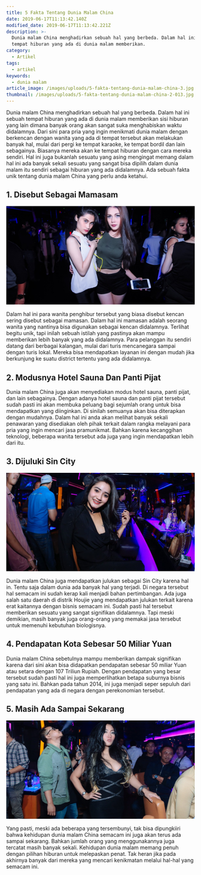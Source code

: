 ```yaml
---
title: 5 Fakta Tentang Dunia Malam China
date: 2019-06-17T11:13:42.140Z
modified_date: 2019-06-17T11:13:42.221Z
description: >-
  Dunia malam China menghadirkan sebuah hal yang berbeda. Dalam hal ini sebuah
  tempat hiburan yang ada di dunia malam memberikan.
category:
  - Artikel
tags:
  - artikel
keywords:
  - dunia malam
article_image: /images/uploads/5-fakta-tentang-dunia-malam-china-3.jpg
thumbnail: /images/uploads/5-fakta-tentang-dunia-malam-china-2-013.jpg
---
```

Dunia malam China menghadirkan sebuah hal yang berbeda. Dalam hal ini sebuah tempat hiburan yang ada di dunia malam memberikan sisi hiburan yang lain dimana banyak orang akan sangat suka menghabiskan waktu didalamnya. Dari sini para pria yang ingin menikmati dunia malam dengan berkencan dengan wanita yang ada di tempat tersebut akan melakukan banyak hal, mulai dari pergi ke tempat karaoke, ke tempat bordil dan lain sebagainya. Biasanya mereka akan ke tempat hiburan dengan cara mereka sendiri. Hal ini juga bukanlah sesuatu yang asing mengingat memang dalam hal ini ada banyak sekali sesuatu yang sangat bisa dipilih dalam dunia malam itu sendiri sebagai hiburan yang ada didalamnya. Ada sebuah fakta unik tentang dunia malam China yang perlu anda ketahui.



## 1. Disebut Sebagai Mamasam

![5 Fakta Tentang Dunia Malam China](/images/uploads/5-fakta-tentang-dunia-malam-china-3.jpg)

Dalam hal ini para wanita penghibur tersebut yang biasa disebut kencan sering disebut sebagai mamasan. Dalam hal ini mamasan adalah seorang wanita yang nantinya bisa digunakan sebagai kencan didalamnya. Terlihat begitu unik, tapi inilah sebuah istilah yang pastinya akan mampu memberikan lebih banyak yang ada didalamnya. Para pelanggan itu sendiri datang dari berbagai kalangan, mulai dari turis mencanegara sampai dengan turis lokal. Mereka bisa mendapatkan layanan ini dengan mudah jika berkunjung ke suatu district tertentu yang ada didalamnya. 



## 2. Modusnya Hotel Sauna Dan Panti Pijat

Dunia malam China juga akan menyediakan modus hotel sauna, panti pijat, dan lain sebagainya. Dengan adanya hotel sauna dan panti pijat tersebut sudah pasti ini akan membuka peluang bagi sejumlah orang untuk bisa mendapatkan yang diinginkan. Di sinilah semuanya akan bisa diterapkan dengan mudahnya. Dalam hal ini anda akan melihat banyak sekali penawaran yang disediakan oleh pihak terkait dalam rangka melayani para pria yang ingin mencari jasa pramunikmat. Bahkan karena kecanggihan teknologi, beberapa wanita tersebut ada juga yang ingin mendapatkan lebih dari itu.



## 3. Dijuluki Sin City

![5 Fakta Tentang Dunia Malam China](/images/uploads/5-fakta-tentang-dunia-malam-china-2.jpg)

Dunia malam China juga mendapatkan julukan sebagai Sin City karena hal in. Tentu saja dalam dunia ada banyak hal yang terjadi. Di negara tersebut hal semacam ini sudah kerap kali menjadi bahan pertimbangan. Ada juga salah satu daerah di distrik Houjie yang mendapatkan julukan terkait karena erat kaitannya dengan bisnis semacam ini. Sudah pasti hal tersebut memberikan sesuatu yang sangat signifikan didalamnya. Tapi meski demikian, masih banyak juga orang-orang yang memakai jasa tersebut untuk memenuhi kebutuhan biologisnya.



## 4. Pendapatan Kota Sebesar 50 Miliar Yuan

Dunia malam China sebetulnya mampu memberikan dampak signifikan karena dari sini akan bisa didapatkan pendapatan sebesar 50 miliar Yuan atau setara dengan 107 Triliun Rupiah. Dengan pendapatan yang besar tersebut sudah pasti hal ini juga memperlihatkan betapa suburnya bisnis yang satu ini. Bahkan pada tahun 2014, ini juga menjadi seper sepuluh dari pendapatan yang ada di negara dengan perekonomian tersebut.



## 5. Masih Ada Sampai Sekarang

![5 Fakta Tentang Dunia Malam China](/images/uploads/5-fakta-tentang-dunia-malam-china-1.jpg)

Yang pasti, meski ada beberapa yang tersembunyi, tak bisa dipungkiiri bahwa kehidupan dunia malam China semacam ini juga akan terus ada sampai sekarang. Bahkan jumlah orang yang menggunakannya juga tercatat masih banyak sekali. Kehidupan dunia malam memang penuh dengan pilihan hiburan untuk melepaskan penat. Tak heran jika pada akhirnya banyak dari mereka yang mencari kenikmatan melalui hal-hal yang semacam ini.
